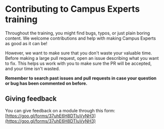 # Contributing to Campus Experts training

Throughout the training, you might find bugs, typos, or just plain boring content. We welcome contributions and help with making Campus Experts as good as it can be!

However, we want to make sure that you don't waste your valuable time. Before making a large pull request, open an issue describing what you want to fix. This helps us work with you to make sure the PR will be accepted, and your time isn't wasted.

**Remember to search past issues and pull requests in case your question or bug has been commented on before.**

## Giving feedback

You can give feedback on a module through this form: [https://goo.gl/forms/37uhE6H8DTIuVyNH3](https://goo.gl/forms/37uhE6H8DTIuVyNH3)
